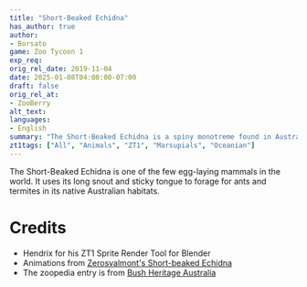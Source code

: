 ```yaml
---
title: "Short-Beaked Echidna"
has_author: true
author: 
- Borsato
game: Zoo Tycoon 1
exp_req:
orig_rel_date: 2019-11-04
date: 2025-01-08T04:00:00-07:00
draft: false
orig_rel_at: 
- ZooBerry
alt_text: 
languages:
- English
summary: "The Short-Beaked Echidna is a spiny monotreme found in Australia and New Guinea."
zt1tags: ["All", "Animals", "ZT1", "Marsupials", "Oceanian"]
---
```


The Short-Beaked Echidna is one of the few egg-laying mammals in the world. It uses its long snout and sticky tongue to forage for ants and termites in its native Australian habitats.

# Credits

- Hendrix for his ZT1 Sprite Render Tool for Blender  
- Animations from [Zerosvalmont's Short-beaked Echidna](http://zt2downloadlibrary.wikia.com/wiki/Short-beaked_Echidna_(Zerosvalmont))  
- The zoopedia entry is from [Bush Heritage Australia](https://www.bushheritage.org.au/species/echidna)
